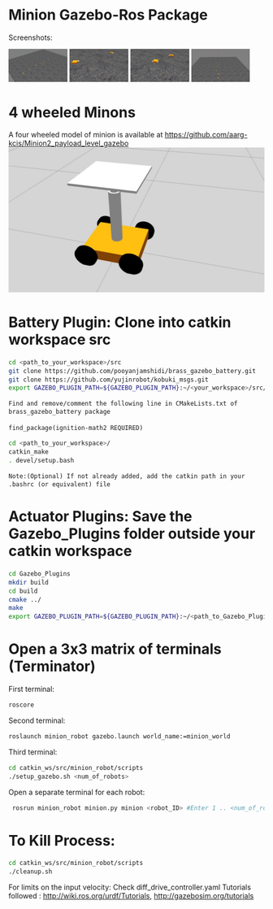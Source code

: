 # Minion Gazebo-Ros Package 
Screenshots:

<img src="minion_robot/images/1.jpg" width="23%"></img> <img src="minion_robot/images/2.jpg" width="23%"></img> <img src="minion_robot/images/3.jpg" width="23%"></img> <img src="minion_robot/images/4.jpg" width="23%"></img> 

# 4 wheeled Minons
A four wheeled model of minion is available at https://github.com/aarg-kcis/Minion2_payload_level_gazebo
<img src="minion_robot/images/fourwheel.jpg">

# Battery Plugin: Clone into catkin workspace src

```bash
cd <path_to_your_workspace>/src
git clone https://github.com/pooyanjamshidi/brass_gazebo_battery.git
git clone https://github.com/yujinrobot/kobuki_msgs.git
export GAZEBO_PLUGIN_PATH=${GAZEBO_PLUGIN_PATH}:~/<your_workspace>/src/brass_gazebo_battery/build/devel/lib
```
```
Find and remove/comment the following line in CMakeLists.txt of brass_gazebo_battery package

find_package(ignition-math2 REQUIRED)
```

```bash
cd <path_to_your_workspace>/
catkin_make
. devel/setup.bash
```
```
Note:(Optional) If not already added, add the catkin path in your .bashrc (or equivalent) file
```

# Actuator Plugins: Save the Gazebo_Plugins folder outside your catkin workspace
```bash
cd Gazebo_Plugins
mkdir build
cd build
cmake ../
make
export GAZEBO_PLUGIN_PATH=${GAZEBO_PLUGIN_PATH}:~/<path_to_Gazebo_Plugins>/Gazebo_Plugins/build
```
# Open a 3x3 matrix of terminals (Terminator)
First terminal:
```bash
roscore
```
Second terminal:
```bash
roslaunch minion_robot gazebo.launch world_name:=minion_world
```

Third terminal:
```bash
cd catkin_ws/src/minion_robot/scripts
./setup_gazebo.sh <num_of_robots>
```

Open a separate terminal for each robot:
```bash
 rosrun minion_robot minion.py minion <robot_ID> #Enter 1 .. <num_of_robots> in each new terminal
```

# To Kill Process:
```bash
cd catkin_ws/src/minion_robot/scripts
./cleanup.sh
```
For limits on the input velocity: Check diff_drive_controller.yaml Tutorials followed : http://wiki.ros.org/urdf/Tutorials,  http://gazebosim.org/tutorials
